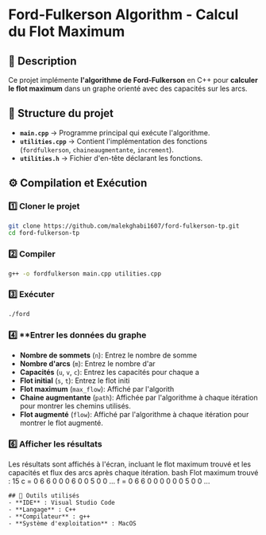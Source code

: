 
# Ford-Fulkerson Algorithm - Calcul du Flot Maximum

## 📌 Description
Ce projet implémente **l'algorithme de Ford-Fulkerson** en C++ pour **calculer le flot maximum** dans un graphe orienté avec des capacités sur les arcs.

## 📁 Structure du projet
- **`main.cpp`** → Programme principal qui exécute l'algorithme.
- **`utilities.cpp`** → Contient l'implémentation des fonctions (`fordfulkerson`, `chaineaugmentante`, `increment`).
- **`utilities.h`** → Fichier d'en-tête déclarant les fonctions.

## ⚙️ Compilation et Exécution
### 1️⃣ **Cloner le projet**
```bash
git clone https://github.com/malekghabi1607/ford-fulkerson-tp.git
cd ford-fulkerson-tp
```
### 2️⃣ **Compiler**

```bash
g++ -o fordfulkerson main.cpp utilities.cpp
```
### 3️⃣ **Exécuter**
```bash
./ford
```

### 4️⃣ **Entrer les données du graphe
- **Nombre de sommets** (`n`): Entrez le nombre de somme
- **Nombre d'arcs** (`m`): Entrez le nombre d'ar
- **Capacités** (`u`, `v`, `c`): Entrez les capacités pour chaque a
- **Flot initial** (`s`, `t`): Entrez le flot initi
- **Flot maximum** (`max_flow`): Affiché par l'algorith
- **Chaine augmentante** (`path`): Affichée par l'algorithme à chaque itération pour montrer les chemins utilisés.
- **Flot augmenté** (`flow`): Affiché par l'algorithme à chaque itération pour montrer le flot augmenté.



### 6️⃣ **Afficher les résultats**
Les résultats sont affichés à l'écran, incluant le flot maximum trouvé et les capacités et flux des arcs après chaque itération.
bash
Flot maximum trouvé : 15
c =
0 6 6 0 0 0
6 0 0 5 0 0
...
f =
0 6 6 0 0 0
0 0 0 5 0 0
...
```
## 🔧 Outils utilisés
- **IDE** : Visual Studio Code
- **Langage** : C++
- **Compilateur** : g++
- **Système d'exploitation** : MacOS



